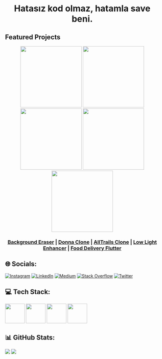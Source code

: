 <h1 align="center">
  Hatasız kod olmaz, hatamla save beni.
</h1>

<h2>Featured Projects</h2>

<div align="center">
  <a href="https://github.com/SamedHrmn/background-eraser"><img width=200 src="https://github.com/user-attachments/assets/82f31faa-3475-48b6-a42b-7f548dac3060"></a>
  <a href="https://github.com/SamedHrmn/flutter-playgrounds/tree/master/donna_clone"><img width=200 src="https://github.com/user-attachments/assets/52099741-d1a2-47d0-b86a-8b51980fdbf3"></a>
  <a href="https://github.com/SamedHrmn/flutter-playgrounds/tree/master/alltrails_onboard_clone"><img width=200 src="https://github.com/user-attachments/assets/6bd0a1d0-1953-44e1-a324-f5d1c85dc4ef"></a>
  <a href="https://github.com/SamedHrmn/flutter-playgrounds/tree/master/low_light_enhancer"><img width=200 src="https://github.com/user-attachments/assets/de3b88e7-c95d-4635-a4a4-8a624be80ce1"></a>
  <a href="https://github.com/SamedHrmn/food-delivery-flutter"><img width=200 src="https://github.com/SamedHrmn/music-player-flutter/assets/60006881/9e0af6fb-7a5c-460e-ace5-2c15298fcd67"></a>
</div>

<h3 align="center">
  <a href="https://github.com/SamedHrmn/background-eraser">Background Eraser</a> |
  <a href="https://github.com/SamedHrmn/flutter-playgrounds/tree/master/donna_clone">Donna Clone</a> |
  <a href="https://github.com/SamedHrmn/flutter-playgrounds/tree/master/alltrails_onboard_clone">AllTrails Clone</a> |
  <a href="https://github.com/SamedHrmn/flutter-playgrounds/tree/master/low_light_enhancer">Low Light Enhancer</a> |
  <a href="https://github.com/SamedHrmn/food-delivery-flutter">Food Delivery Flutter</a>
</h3>

<h2>🌐 Socials:</h2>

[![Instagram](https://img.shields.io/badge/Instagram-%23E4405F.svg?logo=Instagram&logoColor=white)](https://instagram.com/mobile.enginar) [![LinkedIn](https://img.shields.io/badge/LinkedIn-%230077B5.svg?logo=linkedin&logoColor=white)](https://linkedin.com/in/samedharman) [![Medium](https://img.shields.io/badge/Medium-12100E?logo=medium&logoColor=white)](https://medium.com/@samed-harman) [![Stack Overflow](https://img.shields.io/badge/-Stackoverflow-FE7A16?logo=stack-overflow&logoColor=white)](https://stackoverflow.com/users/samedhrmn) [![Twitter](https://img.shields.io/badge/Twitter-%231DA1F2.svg?logo=Twitter&logoColor=white)](https://twitter.com/@Samed_Harman) 

<h2>💻 Tech Stack:</h2>

 <div>
   <img src="https://img.icons8.com/color/480/000000/flutter.png" width=64>
   <img src="https://img.icons8.com/color/480/000000/kotlin.png" width=64>
   <img src="https://img.icons8.com/color/480/000000/android-os.png" width=64>
   <img src="https://img.icons8.com/color/480/000000/tensorflow.png" width=64>
 </div>
 

<h2>📊 GitHub Stats:</h2>

![](https://github-readme-stats.vercel.app/api?username=SamedHrmn&theme=blue-green&hide_border=false&include_all_commits=false&count_private=true) 
![](https://github-readme-streak-stats.herokuapp.com/?user=SamedHrmn&theme=blue-green&hide_border=false)


